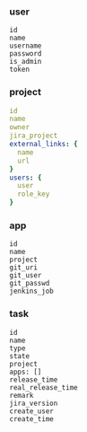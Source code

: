 ### user
```
id
name
username
password
is_admin
token
```
### project
``` yaml
id
name
owner
jira_project
external_links: {
  name
  url
}
users: {
  user
  role_key
}
```
### app
```
id
name
project
git_uri
git_user
git_passwd
jenkins_job
```
### task
```
id
name
type
state
project
apps: []
release_time
real_release_time
remark
jira_version
create_user
create_time
```